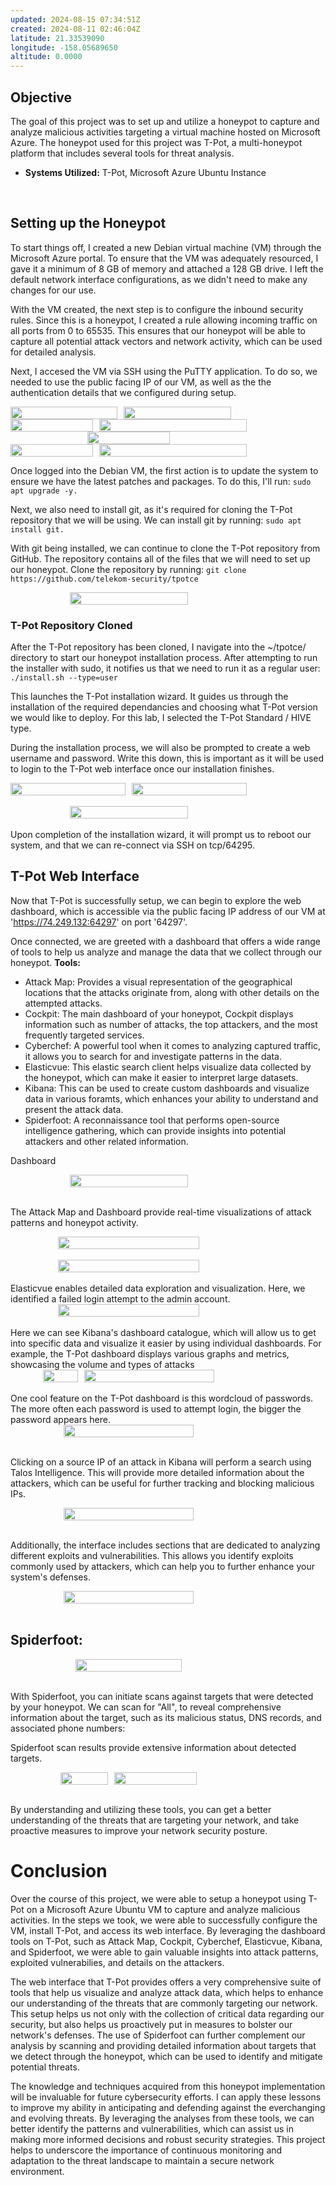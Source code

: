 ```yaml
---
updated: 2024-08-15 07:34:51Z
created: 2024-08-11 02:46:04Z
latitude: 21.33539090
longitude: -158.05689650
altitude: 0.0000
---
```


## Objective
The goal of this project was to set up and utilize a honeypot to capture and analyze malicious activities targeting a virtual machine hosted on Microsoft Azure. The honeypot used for this project was T-Pot, a multi-honeypot platform that includes several tools for threat analysis.

- **Systems Utilized:** T-Pot, Microsoft Azure Ubuntu Instance
<br>


## Setting up the Honeypot

To start things off, I created a new Debian virtual machine (VM) through the Microsoft Azure portal. To ensure that the VM was adequately resourced, I gave it a minimum of 8 GB of memory and attached a 128 GB drive. I left the default network interface configurations, as we didn't need to make any changes for our use.

With the VM created, the next step is to configure the inbound security rules. Since this is a honeypot, I created a rule allowing incoming traffic on all ports from 0 to 65535. This ensures that our honeypot will be able to capture all potential attack vectors and network activity, which can be used for detailed analysis.

Next, I accesed the VM via SSH using the PuTTY application. To do so, we needed to use the public facing IP of our VM, as well as the the authentication details that we configured during setup.



<div style="display: flex; justify-content: center; gap: 10px; max-width: 70%;">
    <img src="../_resources/c5542ebf7e7f8db84a8546e0f6bbf578.png" style="width: 100%; height: 100%; max-width: 50%; " />
    <img src="../_resources/741c02feef791605ef584a8b94861803.png" style="width: 100%; height: 100%; max-width: 50%; " />
</div>
<div style="display: flex; justify-content: center; gap: 10px; max-width: 75%;">
    <img src="../_resources/ff24bd6c960c37c521f939ffe41cafc1.png" style="width: 100%; height: 100%; max-width: 35%; " />
    <img src="../_resources/bd64f174ee07698281d85193496303cc.png" style="width: 100%; height: 100%; max-width: 65%; " />
</div>

<div style="display: flex; justify-content: center; gap: 10px; max-width: 75%;">
    <img src="../_resources/6b5aab208a10404b629b62bcb14156e1.png" style="width: 100%; height: 100%; max-width: 35%; " />
</div>
<div style="display: flex; justify-content: center; gap: 10px; max-width: 75%;">
    <img src="../_resources/38ac3deddb18c9390ec245526aed4d18.png" style="width: 100%; height: 100%; max-width: 35%; " />
    <img src="../_resources/74c16e42e1059dbec19d579a51d8ff9b.png" style="width: 100%; height: 100%; max-width: 65%; " />
</div>



Once logged into the Debian VM, the first action is to update the system to ensure we have the latest patches and packages. To do this, I'll run: `sudo apt upgrade -y.`

Next, we also need to install git, as it's required for cloning the T-Pot repository that we will be using. We can install git by running: `sudo apt install git.`

With git being installed, we can continue to clone the T-Pot repository from GitHub. The repository contains all of the files that we will need to set up our honeypot. Clone the repository by running: `git clone https://github.com/telekom-security/tpotce`
<div style="display: flex; justify-content: center; gap: 10px; max-width: 75%;">
    <img src="../_resources/14c4e6aedc6dccf6e966f3a6764fa3a5.png" style="width: 100%; height: 100%; max-width: 50%; " />
</div>

### T-Pot Repository Cloned
After the T-Pot repository has been cloned, I navigate into the ~/tpotce/ directory to start our honeypot installation process. After attempting to run the installer with sudo, it notifies us that we need to run it as a regular user: `./install.sh --type=user`

This launches the T-Pot installation wizard. It guides us through the installation of the required dependancies and choosing what T-Pot version we would like to deploy. For this lab, I selected the T-Pot Standard / HIVE type.

During the installation process, we will also be prompted to create a web username and password. Write this down, this is important as it will be used to login to the T-Pot web interface once our installation finishes.
<div style="display: flex; justify-content: center; gap: 10px; max-width: 75%;">
    <img src="../_resources/69d789fea888d66814272af7671d75c3.png" style="width: 100%; height: 100%; max-width:50%; " />
    <img src="../_resources/94ee46abb73a9e68d53e664369de4487.png" style="width: 100%; height: 100%; max-width: 50%; " />
</div>
<br>
<div style="display: flex; justify-content: center; gap: 10px; max-width: 75%;">
    <img src="../_resources/6d5aca2a3d33a31028936d0f95ef70f0.png" style="width: 100%; height: 100%; max-width:50%; " />
</div>
<br>
Upon completion of the installation wizard, it will prompt us to reboot our system, and that we can re-connect via SSH on tcp/64295.


<br>

## T-Pot Web Interface

Now that T-Pot is successfully setup, we can begin to explore the web dashboard, which is accessible via the public facing IP address of our VM at 'https://74.249.132:64297' on port '64297'.

Once connected, we are greeted with a dashboard that offers a wide range of tools to help us analyze and manage the data that we collect through our honeypot.
**Tools:** 
- Attack Map: Provides a visual representation of the geographical locations that the attacks originate from, along with other details on the attempted attacks.
- Cockpit: The main dashboard of your honeypot, Cockpit displays information such as number of attacks, the top attackers, and the most frequently targeted services.
- Cyberchef: A powerful tool when it comes to analyzing captured traffic, it allows you to search for and investigate patterns in the data.
- Elasticvue: This elastic search client helps visualize data collected by the honeypot, which can make it easier to interpret large datasets.
- Kibana: This can be used to create custom dashboards and visualize data in various foramts, which enhances your ability to understand and present the attack data.
- Spiderfoot: A reconnaissance tool that performs open-source intelligence gathering, which can provide insights into potential attackers and other related information.

Dashboard
<div style="display: flex; justify-content: center; gap: 10px; max-width: 75%;">
    <img src="../_resources/c92a42cd47d2ae54c5982bd59e346970.png" style="width: 100%; height: 100%; max-width:50%; " />
</div>
&nbsp;

The Attack Map and Dashboard provide real-time visualizations of attack patterns and honeypot activity.
<div style="display: flex; justify-content: center; gap: 10px; max-width: 75%;">
    <img src="../_resources/6d5019dff2087a91d2158010ae55d7a5.png" style="width: 100%; height: 100%; max-width:60%; " />
</div>
<br>
<div style="display: flex; justify-content: center; gap: 10px; max-width: 75%;">
    <img src="../_resources/cc0dcd7bb6263e4a996445d4960d692f.png" style="width: 100%; height: 100%; max-width:60%; " />
</div>
<br>
Elasticvue enables detailed data exploration and visualization. Here, we identified a failed login attempt to the admin account.
<div style="display: flex; justify-content: center; gap: 10px; max-width: 75%;">
    <img src="../_resources/e833c77cac8ef4840514cfdabdef464e.png" style="width: 100%; height: 100%; max-width:60%; " />
</div>
<br>
Here we can see Kibana's dashboard catalogue, which will allow us to get into specific data and visualize it easier by using individual dashboards. For example, the T-Pot dashboard displays various graphs and metrics, showcasing the volume and types of attacks
<div style="display: flex; justify-content: center; gap: 10px; max-width: 75%;">
    <img src="../_resources/30a7fe362b23facfb486fb99e4950a26.png" style="width: 100%; height: 100%; max-width:15%; " />
    <img src="../_resources/85de27d68797b1e57b78b9cb48d44b58.png" style="width: 100%; height: 100%; max-width:55%; " />
</div>
<br>
One cool feature on the T-Pot dashboard is this wordcloud of passwords. The more often each password is used to attempt login, the bigger the password appears here.
<div style="display: flex; justify-content: center; gap: 10px; max-width: 75%;">
    <img src="../_resources/4b70fa826e461a4a44eea348a3a973f1.png" style="width: 100%; height: 100%; max-width:55%; " />
</div>
<br>

Clicking on a source IP of an attack in Kibana will perform a search using Talos Intelligence. This will provide more detailed information about the attackers, which can be useful for further tracking and blocking malicious IPs.
<div style="display: flex; justify-content: center; gap: 10px; max-width: 75%;">
    <img src="../_resources/0a30aaea0334589fc39a76c1b13795a4.png" style="width: 100%; height: 100%; max-width:55%; " />
</div>
<br>



Additionally, the interface includes sections that are dedicated to analyzing different exploits and vulnerabilities. This allows you identify exploits commonly used by attackers, which can help you to further enhance your system's defenses.
<div style="display: flex; justify-content: center; gap: 10px; max-width: 75%;">
    <img src="../_resources/fccf70f84f9f00fa67e1a1ada584a821.png" style="width: 100%; height: 100%; max-width:55%; " />
</div>
<br>



## Spiderfoot:


<div style="display: flex; justify-content: center; gap: 10px; max-width: 75%;">
    <img src="../_resources/a3237dec50d3fb8fdfbb234283363762.png" style="width: 100%; height: 100%; max-width:45%; " />
</div>
<br>


With Spiderfoot, you can initiate scans against targets that were detected by your honeypot. We can scan for "All", to reveal comprehensive information about the target, such as its malicious status, DNS records, and associated phone numbers:



Spiderfoot scan results provide extensive information about detected targets.
<div style="display: flex; justify-content: center; gap: 10px; max-width: 75%;">
    <img src="../_resources/36c4cf95f54f502f6970b5f745da4647.png" style="width: 100%; height: 100%; max-width:20%; " />
    <img src="../_resources/912df699da5dc6c872a0f55a8e993cd6.png" style="width: 100%; height: 100%; max-width:35%; " />
</div>
<br>

By understanding and utilizing these tools, you can get a better understanding of the threats that are targeting your network, and take proactive measures to improve your network security posture.


# Conclusion

Over the course of this project, we were able to setup a honeypot using T-Pot on a Microsoft Azure Ubuntu VM to capture and analyze malicious activities. In the steps we took, we were able to successfully configure the VM, install T-Pot, and access its web interface. By leveraging the dashboard tools on T-Pot, such as Attack Map, Cockpit, Cyberchef, Elasticvue, Kibana, and Spiderfoot, we were able to gain valuable insights into attack patterns, exploited vulnerabilies, and details on the attackers.

The web interface that T-Pot provides offers a very comprehensive suite of tools that help us visualize and analyze attack data, which helps to enhance our understanding of the threats that are commonly targeting our network. This setup helps us not only with the collection of critical data regarding our security, but also helps us proactively put in measures to bolster our network's defenses. The use of Spiderfoot can further complement our analysis by scanning and providing detailed information about targets that we detect through the honeypot, which can be used to identify and mitigate potential threats.

The knowledge and techniques acquired from this honeypot implementation will be invaluable for future cybersecurity efforts. I can apply these lessons to improve my ability in anticipating and defending against the everchanging and evolving threats. By leveraging the analyses from these tools, we can better identify the patterns and vulnerabilities, which can assist us in making more informed decisions and robust security strategies. This project helps to underscore the importance of continuous monitoring and adaptation to the threat landscape to maintain a secure network environment.

